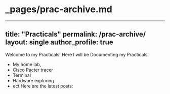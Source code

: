 # _pages/prac-archive.md
---
title: "Practicals"
permalink: /prac-archive/
layout: single
author_profile: true
---

Welcome to my Practicals! 
Here I will be Documenting my Practicals. 
- My home lab,
- Cisco Pacter tracer
- Terminal
- Hardware exploring
- ect
Here are the latest posts:

